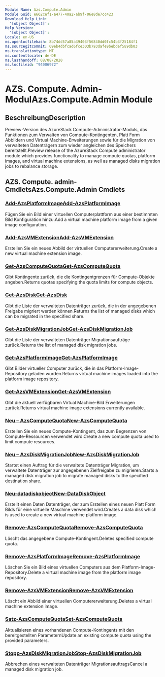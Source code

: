 ```yaml
---
Module Name: Azs.Compute.Admin
Module Guid: e662cef1-a477-40a2-ab9f-06e8de7cc423
Download Help Link:
  '[object Object]': 
Help Version:
  '[object Object]': 
Locale: en-US
ms.openlocfilehash: 8b74dd57a85a39403f56840dd0fc54b3f25184f1
ms.sourcegitcommit: 09eb4dbfcad6fce303b793dafe9bebdef589db03
ms.translationtype: MT
ms.contentlocale: de-DE
ms.lasthandoff: 08/08/2020
ms.locfileid: "94006972"
---
```

# <span data-ttu-id="b0b93-101">AZS. Compute. Admin-Modul</span><span class="sxs-lookup"><span data-stu-id="b0b93-101">Azs.Compute.Admin Module</span></span>
## <span data-ttu-id="b0b93-102">Beschreibung</span><span class="sxs-lookup"><span data-stu-id="b0b93-102">Description</span></span>
<span data-ttu-id="b0b93-103">Preview-Version des AzureStack Compute-Administrator-Moduls, das Funktionen zum Verwalten von Compute-Kontingenten, Platt Form Abbildern und Virtual Machine-Erweiterungen sowie für die Migration von verwalteten Datenträgern zum wieder angleichen des Speichers bereitstellt.</span><span class="sxs-lookup"><span data-stu-id="b0b93-103">Preview release of the AzureStack Compute administrator module which provides functionality to manage compute quotas, platform images, and virtual machine extensions, as well as managed disks migration jobs to rebalance storage.</span></span>

## <span data-ttu-id="b0b93-104">AZS. Compute. admin-Cmdlets</span><span class="sxs-lookup"><span data-stu-id="b0b93-104">Azs.Compute.Admin Cmdlets</span></span>
### [<span data-ttu-id="b0b93-105">Add-AzsPlatformImage</span><span class="sxs-lookup"><span data-stu-id="b0b93-105">Add-AzsPlatformImage</span></span>](Add-AzsPlatformImage.md)
<span data-ttu-id="b0b93-106">Fügen Sie ein Bild einer virtuellen Computerplattform aus einer bestimmten Bild Konfiguration hinzu.</span><span class="sxs-lookup"><span data-stu-id="b0b93-106">Add a virtual machine platform image from a given image configuration.</span></span>

### [<span data-ttu-id="b0b93-107">Add-AzsVMExtension</span><span class="sxs-lookup"><span data-stu-id="b0b93-107">Add-AzsVMExtension</span></span>](Add-AzsVMExtension.md)
<span data-ttu-id="b0b93-108">Erstellen Sie ein neues Abbild der virtuellen Computererweiterung.</span><span class="sxs-lookup"><span data-stu-id="b0b93-108">Create a new virtual machine extension image.</span></span>

### [<span data-ttu-id="b0b93-109">Get-AzsComputeQuota</span><span class="sxs-lookup"><span data-stu-id="b0b93-109">Get-AzsComputeQuota</span></span>](Get-AzsComputeQuota.md)
<span data-ttu-id="b0b93-110">Gibt Kontingente zurück, die die Kontingentgrenzen für Compute-Objekte angeben.</span><span class="sxs-lookup"><span data-stu-id="b0b93-110">Returns quotas specifying the quota limits for compute objects.</span></span>

### [<span data-ttu-id="b0b93-111">Get-AzsDisk</span><span class="sxs-lookup"><span data-stu-id="b0b93-111">Get-AzsDisk</span></span>](Get-AzsDisk.md)
<span data-ttu-id="b0b93-112">Gibt die Liste der verwalteten Datenträger zurück, die in der angegebenen Freigabe migriert werden können.</span><span class="sxs-lookup"><span data-stu-id="b0b93-112">Returns the list of managed disks which can be migrated in the specified share.</span></span>

### [<span data-ttu-id="b0b93-113">Get-AzsDiskMigrationJob</span><span class="sxs-lookup"><span data-stu-id="b0b93-113">Get-AzsDiskMigrationJob</span></span>](Get-AzsDiskMigrationJob.md)
<span data-ttu-id="b0b93-114">Gibt die Liste der verwalteten Datenträger Migrationsaufträge zurück.</span><span class="sxs-lookup"><span data-stu-id="b0b93-114">Returns the list of managed disk migration jobs.</span></span>

### [<span data-ttu-id="b0b93-115">Get-AzsPlatformImage</span><span class="sxs-lookup"><span data-stu-id="b0b93-115">Get-AzsPlatformImage</span></span>](Get-AzsPlatformImage.md)
<span data-ttu-id="b0b93-116">Gibt Bilder virtueller Computer zurück, die in das Platform-Image-Repository geladen wurden.</span><span class="sxs-lookup"><span data-stu-id="b0b93-116">Returns virtual machine images loaded into the platform image repository.</span></span>

### [<span data-ttu-id="b0b93-117">Get-AzsVMExtension</span><span class="sxs-lookup"><span data-stu-id="b0b93-117">Get-AzsVMExtension</span></span>](Get-AzsVMExtension.md)
<span data-ttu-id="b0b93-118">Gibt die aktuell verfügbaren Virtual Machine-Bild Erweiterungen zurück.</span><span class="sxs-lookup"><span data-stu-id="b0b93-118">Returns virtual machine image extensions currently available.</span></span>

### [<span data-ttu-id="b0b93-119">Neu – AzsComputeQuota</span><span class="sxs-lookup"><span data-stu-id="b0b93-119">New-AzsComputeQuota</span></span>](New-AzsComputeQuota.md)
<span data-ttu-id="b0b93-120">Erstellen Sie ein neues Compute-Kontingent, das zum Begrenzen von Compute-Ressourcen verwendet wird.</span><span class="sxs-lookup"><span data-stu-id="b0b93-120">Create a new compute quota used to limit compute resources.</span></span>

### [<span data-ttu-id="b0b93-121">Neu – AzsDiskMigrationJob</span><span class="sxs-lookup"><span data-stu-id="b0b93-121">New-AzsDiskMigrationJob</span></span>](New-AzsDiskMigrationJob.md)
<span data-ttu-id="b0b93-122">Startet einen Auftrag für die verwaltete Datenträger Migration, um verwaltete Datenträger zur angegebenen Zielfreigabe zu migrieren.</span><span class="sxs-lookup"><span data-stu-id="b0b93-122">Starts a managed disk migration job to migrate managed disks to the specified destination share.</span></span>

### [<span data-ttu-id="b0b93-123">Neu-datadiskobject</span><span class="sxs-lookup"><span data-stu-id="b0b93-123">New-DataDiskObject</span></span>](New-DataDiskObject.md)
<span data-ttu-id="b0b93-124">Erstellt einen Daten Datenträger, der zum Erstellen eines neuen Platt Form Bilds für eine virtuelle Maschine verwendet wird.</span><span class="sxs-lookup"><span data-stu-id="b0b93-124">Creates a data disk which is used to create a new virtual machine platform image.</span></span>

### [<span data-ttu-id="b0b93-125">Remove-AzsComputeQuota</span><span class="sxs-lookup"><span data-stu-id="b0b93-125">Remove-AzsComputeQuota</span></span>](Remove-AzsComputeQuota.md)
<span data-ttu-id="b0b93-126">Löscht das angegebene Compute-Kontingent.</span><span class="sxs-lookup"><span data-stu-id="b0b93-126">Deletes specified compute quota.</span></span>

### [<span data-ttu-id="b0b93-127">Remove-AzsPlatformImage</span><span class="sxs-lookup"><span data-stu-id="b0b93-127">Remove-AzsPlatformImage</span></span>](Remove-AzsPlatformImage.md)
<span data-ttu-id="b0b93-128">Löschen Sie ein Bild eines virtuellen Computers aus dem Platform-Image-Repository.</span><span class="sxs-lookup"><span data-stu-id="b0b93-128">Delete a virtual machine image from the platform image repository.</span></span>

### [<span data-ttu-id="b0b93-129">Remove-AzsVMExtension</span><span class="sxs-lookup"><span data-stu-id="b0b93-129">Remove-AzsVMExtension</span></span>](Remove-AzsVMExtension.md)
<span data-ttu-id="b0b93-130">Löscht ein Abbild einer virtuellen Computererweiterung.</span><span class="sxs-lookup"><span data-stu-id="b0b93-130">Deletes a virtual machine extension image.</span></span>

### [<span data-ttu-id="b0b93-131">Satz-AzsComputeQuota</span><span class="sxs-lookup"><span data-stu-id="b0b93-131">Set-AzsComputeQuota</span></span>](Set-AzsComputeQuota.md)
<span data-ttu-id="b0b93-132">Aktualisieren eines vorhandenen Compute-Kontingents mit den bereitgestellten Parametern</span><span class="sxs-lookup"><span data-stu-id="b0b93-132">Update an existing compute quota using the provided parameters.</span></span>

### [<span data-ttu-id="b0b93-133">Stopp-AzsDiskMigrationJob</span><span class="sxs-lookup"><span data-stu-id="b0b93-133">Stop-AzsDiskMigrationJob</span></span>](Stop-AzsDiskMigrationJob.md)
<span data-ttu-id="b0b93-134">Abbrechen eines verwalteten Datenträger Migrationsauftrags</span><span class="sxs-lookup"><span data-stu-id="b0b93-134">Cancel a managed disk migration job.</span></span>

